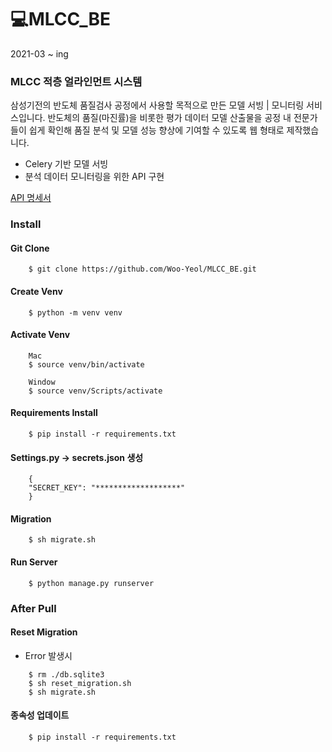 # 💻MLCC_BE

2021-03 ~ ing

### MLCC 적층 얼라인먼트 시스템

삼성기전의 반도체 품질검사 공정에서 사용할 목적으로 만든 모델 서빙 | 모니터링 서비스입니다.
반도체의 품질(마진률)을 비롯한 평가 데이터 모델 산출물을 공정 내 전문가들이 쉽게 확인해 
품질 분석 및 모델 성능 향상에 기여할 수 있도록 웹 형태로 제작했습니다.

- Celery 기반 모델 서빙
- 분석 데이터 모니터링을 위한 API 구현

[API 명세서](https://www.notion.so/API-2b18be0c61c3464e996b991676b87c82)

### Install

#### Git Clone
```
    $ git clone https://github.com/Woo-Yeol/MLCC_BE.git
```

#### Create Venv
```
    $ python -m venv venv
```

#### Activate Venv
```
    Mac
    $ source venv/bin/activate
    
    Window
    $ source venv/Scripts/activate
```

#### Requirements Install
```
    $ pip install -r requirements.txt 
```

#### Settings.py -> secrets.json 생성
```
    {
    "SECRET_KEY": "*******************"
    }
```

#### Migration
```
    $ sh migrate.sh
```

#### Run Server
```
    $ python manage.py runserver
```

### After Pull

#### Reset Migration
- Error 발생시
```
    $ rm ./db.sqlite3
    $ sh reset_migration.sh
    $ sh migrate.sh
```

#### 종속성 업데이트
```
    $ pip install -r requirements.txt
```
